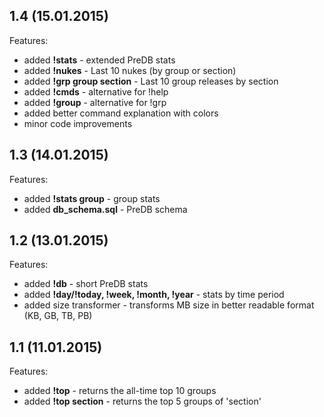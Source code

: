 ## 1.4 (15.01.2015)

Features:

* added **!stats** - extended PreDB stats
* added **!nukes** - Last 10 nukes (by group or section)
* added **!grp group section** - Last 10 group releases by section
* added **!cmds** - alternative for !help
* added **!group** - alternative for !grp
* added better command explanation with colors
* minor code improvements

## 1.3 (14.01.2015)

Features:

* added **!stats group** - group stats
* added **db_schema.sql** - PreDB schema

## 1.2 (13.01.2015)

Features:

* added **!db** - short PreDB stats
* added **!day/!today, !week, !month, !year** - stats by time period
* added size transformer - transforms MB size in better readable format (KB, GB, TB, PB)

## 1.1 (11.01.2015)

Features:

* added **!top** - returns the all-time top 10 groups
* added **!top section** - returns the top 5 groups of 'section'